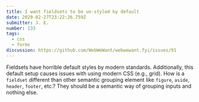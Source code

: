 ```yaml
---
title: I want fieldsets to be un-styled by default
date: 2020-02-27T23:22:26.759Z
submitter: J. E.
number: 133
tags:
  - css
  - forms
discussion: https://github.com/WebWeWant/webwewant.fyi/issues/91
---
```

Fieldsets have horrible default styles by modern standards. Additionally, this default setup causes issues with using modern CSS (e.g., grid). How is a `fieldset` different than other semantic grouping element like `figure`, `aside`, `header`, `footer`, etc.? They should be a semantic way of grouping inputs and nothing else.
